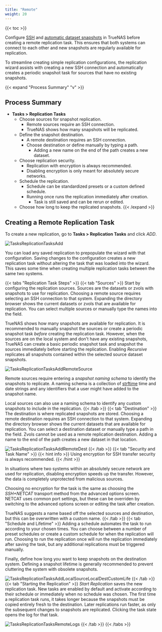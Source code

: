 ```yaml
---
title: "Remote"
weight: 20
---
```


{{< toc >}}

Configure [SSH](/CORE/System/SSH/) and [automatic dataset snapshots](/CORE/Tasks/PeriodicSnapshotTasks/) in TrueNAS before creating a remote replication task.
This ensures that both systems can connect to each other and new snapshots are regularly available for replication.

To streamline creating simple replication configurations, the replication wizard assists with creating a new SSH connection and automatically creates a periodic snapshot task for sources that have no existing snapshots.

{{< expand "Process Summary" "v" >}}
## Process Summary

* **Tasks > Replication Tasks**
  * Choose sources for snapshot replication.
    * Remote sources require an SSH connection.
    * TrueNAS shows how many snapshots will be replicated.
  * Define the snapshot destination.
    * A remote destination requires an SSH connection.
    * Choose destination or define manually by typing a path.
      * Adding a new name on the end of the path creates a new dataset.
  * Choose replication security.
    * Replication with encryption is always recommended.
    * Disabling encryption is only meant for absolutely secure networks.
  * Schedule the replication.
    * Schedule can be standardized presets or a custom defined schedule.
    * Running once runs the replication immediately after creation.
      * Task is still saved and can be rerun or edited.
  * Choose how long to keep the replicated snapshots.
{{< /expand >}}

## Creating a Remote Replication Task

To create a new replication, go to **Tasks > Replication Tasks** and click *ADD*.

![TasksReplicationTasksAdd](/images/CORE/12.0/TasksReplicationTasksAdd.png "Add new Replication Task")

You can load any saved replication to prepopulate the wizard with that configuration.
Saving changes to the configuration creates a new replication task without altering the task that was loaded into the wizard.
This saves some time when creating multiple replication tasks between the same two systems.

{{< tabs "Replication Task Steps" >}}
{{< tab "Sources" >}}
Start by configuring the replication sources.
Sources are the datasets or zvols with snapshots to use for replication.
Choosing a remote source requires selecting an SSH connection to that system.
Expanding the directory browser shows the current datasets or zvols that are available for replication.
You can select multiple sources or manually type the names into the field.

TrueNAS shows how many snapshots are available for replication.
It is recommended to manually snapshot the sources or create a periodic snapshot task *before* creating the replication task.
However, when the sources are on the local system and don't have any existing snapshots, TrueNAS can create a basic periodic snapshot task and snapshot the sources immediately before starting the replication. Enabling *Recursive* replicates all snapshots contained within the selected source dataset snapshots.

![TasksReplicationTasksAddRemoteSource](/images/CORE/12.0/TasksReplicationTasksAddRemoteSource.png "Choosing a Remote Source")

Remote sources require entering a *snapshot naming schema* to identify the snapshots to replicate.
A naming schema is a collection of [strftime](https://www.freebsd.org/cgi/man.cgi?query=strftime) time and date strings and any identifiers that a user might have added to the snapshot name.

Local sources can also use a naming schema to identify any custom snapshots to include in the replication.
{{< /tab >}}
{{< tab "Destination" >}}
The destination is where replicated snapshots are stored.
Choosing a remote destination requires an SSH connection to that system.
Expanding the directory browser shows the current datasets that are available for replication.
You can select a destination dataset or manually type a path in the field.
Zvols cannot be used as a remote replication destination.
Adding a name to the end of the path creates a new dataset in that location.

![TasksReplicationTasksAddRemoteDest](/images/CORE/12.0/TasksReplicationTasksAddRemoteDest.png "Replication with Remote Destination")
{{< /tab >}}
{{< tab "Security and Task Name" >}}
{{< hint info >}}
Using encryption for SSH transfer security is always recommended.
{{< /hint >}}

In situations where two systems within an absolutely secure network are used for replication, disabling encryption speeds up the transfer.
However, the data is completely unprotected from malicious sources.

Choosing no encryption for the task is the same as choosing the *SSH+NETCAT* transport method from the advanced options screen.
NETCAT uses common port settings, but these can be overriden by switching to the advanced options screen or editing the task after creation.

TrueNAS suggests a name based off the selected sources and destination, but this can be overwritten with a custom name.
{{< /tab >}}
{{< tab "Schedule and Lifetime" >}}
Adding a schedule automates the task to run according to your chosen times.
You can choose between a number of preset schedules or create a custom schedule for when the replication will run.
Choosing to run the replication once will run the replication immediately after saving the task, but any additional replications must be triggered manually.

Finally, define how long you want to keep snapshots on the destination system.
Defining a snapshot lifetime is generally recommended to prevent cluttering the system with obsolete snapshots.

![TasksReplicationTasksAddLocalSourceLocalDestCustomLife](/images/CORE/12.0/TasksReplicationTasksAddLocalSourceLocalDestCustomLife.png "Custom Lifetimes")
{{< /tab >}}
{{< tab "Starting the Replication" >}}
*Start Replication* saves the new replication task.
New tasks are enabled by default and activate according to their schedule or immediately when no schedule was chosen.
The first time a replication task runs, it takes longer because the snapshots must be copied entirely fresh to the destination.
Later replications run faster, as only the subsequent changes to snapshots are replicated.
Clicking the task state opens the log for that task.

![TasksReplicationTasksRemoteLogs](/images/CORE/12.0/TasksReplicationTasksRemoteLogs.png "Remote Replication Log")
{{< /tab >}}
{{< /tabs >}}
